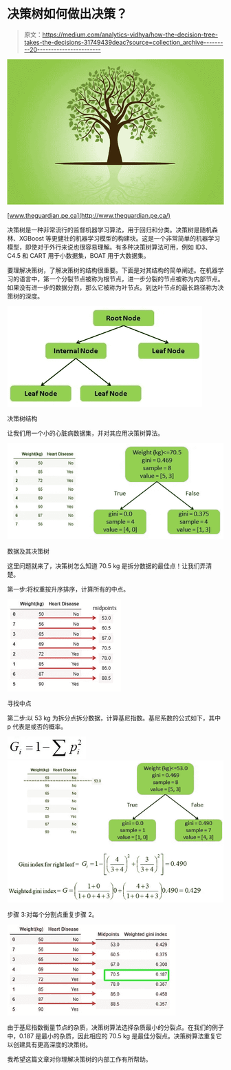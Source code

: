 # 决策树如何做出决策？

> 原文：<https://medium.com/analytics-vidhya/how-the-decision-tree-takes-the-decisions-31749439deac?source=collection_archive---------20----------------------->

![](img/228c736cf368e8a22fcb34f92d66910a.png)

[www.theguardian.pe.ca](http://www.theguardian.pe.ca/)

决策树是一种非常流行的监督机器学习算法，用于回归和分类。决策树是随机森林、XGBoost 等更健壮的机器学习模型的构建块。这是一个非常简单的机器学习模型，即使对于外行来说也很容易理解。有多种决策树算法可用，例如 ID3、C4.5 和 CART 用于小数据集，BOAT 用于大数据集。

要理解决策树，了解决策树的结构很重要。下面是对其结构的简单阐述。在机器学习的语言中，第一个分裂节点被称为根节点，进一步分裂的节点被称为内部节点。如果没有进一步的数据分割，那么它被称为叶节点。到达叶节点的最长路径称为决策树的深度。

![](img/c9c5b8b7d6078962f4de06e3d6a51c08.png)

决策树结构

让我们用一个小的心脏病数据集，并对其应用决策树算法。

![](img/0eca58cb6d962ffed78f7fc117501f99.png)

数据及其决策树

这里问题就来了，决策树怎么知道 70.5 kg 是拆分数据的最佳点！让我们弄清楚。

第一步:将权重按升序排序，计算所有的中点。

![](img/bac0c91fbe9a40a2df091c4d0edeb37a.png)

寻找中点

第二步:以 53 kg 为拆分点拆分数据，计算基尼指数。基尼系数的公式如下，其中 p 代表是或否的概率。

![](img/3218f5f70d5087fbc5dbbb13d199d710.png)![](img/1158c5b4d0890a66abab62d8f4fe3787.png)

步骤 3:对每个分割点重复步骤 2。

![](img/a275320193ba85714b43f580dd801906.png)

由于基尼指数衡量节点的杂质，决策树算法选择杂质最小的分裂点。在我们的例子中，0.187 是最小的杂质，因此相应的 70.5 kg 是最佳分裂点。决策树算法重复它以创建具有更高深度的决策树。

我希望这篇文章对你理解决策树的内部工作有所帮助。